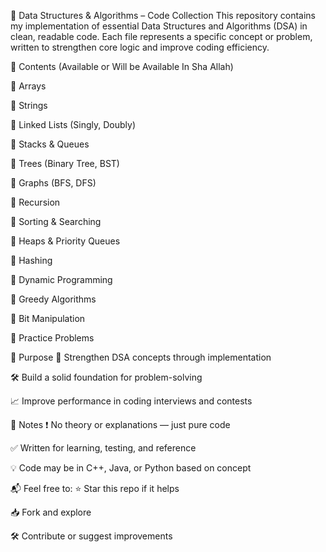 🚀 Data Structures & Algorithms – Code Collection
This repository contains my implementation of essential Data Structures and Algorithms (DSA) in clean, readable code. Each file represents a specific concept or problem, written to strengthen core logic and improve coding efficiency.

📁 Contents (Available or Will be Available In Sha Allah)

📌 Arrays

📌 Strings

📌 Linked Lists (Singly, Doubly)

📌 Stacks & Queues

📌 Trees (Binary Tree, BST)

📌 Graphs (BFS, DFS)

📌 Recursion

📌 Sorting & Searching

📌 Heaps & Priority Queues

📌 Hashing

📌 Dynamic Programming

📌 Greedy Algorithms

📌 Bit Manipulation

📌 Practice Problems

🧠 Purpose
🚀 Strengthen DSA concepts through implementation

🛠️ Build a solid foundation for problem-solving

📈 Improve performance in coding interviews and contests

📌 Notes
❗ No theory or explanations — just pure code

✅ Written for learning, testing, and reference

💡 Code may be in C++, Java, or Python based on concept

📬 Feel free to:
⭐ Star this repo if it helps

📥 Fork and explore

🛠️ Contribute or suggest improvements

